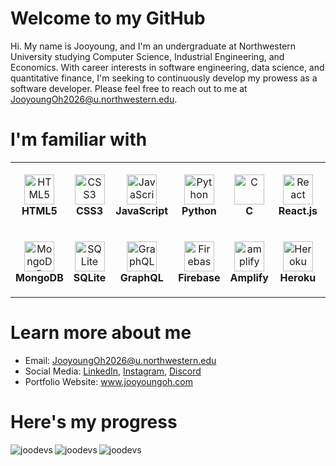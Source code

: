 # Welcome to my GitHub

Hi. My name is Jooyoung, and I'm an undergraduate at Northwestern University studying Computer Science, Industrial Engineering, and Economics. With career interests in software engineering, data science, and quantitative finance, I'm
seeking to continuously develop my prowess as a software developer. Please feel free to reach out
to me at [JooyoungOh2026@u.northwestern.edu](JooyoungOh2026@u.northwestern.edu).

# I'm familiar with

<table>
    <tr>
        <td align="center" height="108" width="108">
                <img
                        src="https://cdn.jsdelivr.net/gh/devicons/devicon/icons/html5/html5-plain.svg"
                        width="48"
                        height="48"
                        alt="HTML5"
                />
                <br/><strong>HTML5</strong>
        </td>
        <td align="center" height="108" width="108">
                <img
                        src="https://cdn.jsdelivr.net/gh/devicons/devicon/icons/css3/css3-plain.svg"
                        width="48"
                        height="48"
                        alt="CSS3"
                />
                <br/><strong>CSS3</strong>
        </td>
        <td align="center" height="108" width="108">
                <img
                        src="https://cdn.jsdelivr.net/gh/devicons/devicon/icons/javascript/javascript-plain.svg"
                        width="48"
                        height="48"
                        alt="JavaScript"
                />
                <br/><strong>JavaScript</strong>
        </td>
        <td align="center" height="108" width="108">
                <img
                        src="https://cdn.jsdelivr.net/gh/devicons/devicon/icons/python/python-original.svg"
                        width="48"
                        height="48"
                        alt="Python"
                />
                <br/><strong>Python</strong>
        </td>
        <td align="center" height="108" width="108">
                <img
                        src="https://cdn.jsdelivr.net/gh/devicons/devicon/icons/c/c-original.svg"
                        width="48"
                        height="48"
                        alt="C"
                />
                <br/><strong>C</strong>
        </td>
        <td align="center" height="108" width="108">
                <img
                        src="https://cdn.jsdelivr.net/gh/devicons/devicon/icons/react/react-original.svg"
                        width="48"
                        height="48"
                        alt="React"
                />
                <br/><strong>React.js</strong>
        </td>
        <td align="center" height="108" width="108">
                <img
                        src="https://cdn.jsdelivr.net/gh/devicons/devicon/icons/nodejs/nodejs-original.svg"
                        width="48"
                        height="48"
                        alt="Node.js"
                />
                <br/><strong>Node.js</strong>
        </td>
        <td align="center" height="108" width="108">
                <img
                        src="https://cdn.worldvectorlogo.com/logos/django.svg"
                        width="48"
                        height="48"
                        alt="Django"
                />
                <br/><strong>Django</strong>
        </td>
        <td align="center" height="108" width="108">
                <img
                        src="https://racket-lang.org/img/racket-logo.svg"
                        width="48"
                        height="48"
                        alt="Racket"
                />
                <br/><strong>Racket</strong>
        </td>
    <tr>
        <td align="center" height="108" width="108">
                <img
                        src="https://miro.medium.com/max/300/1*_HZPBJ2WejyvkBDJo1CUwg.png"
                        width="48"
                        height="48"
                        alt="MongoDB"
                />
                <br/><strong>MongoDB</strong>
        </td>
        <td align="center" height="108" width="108">
                <img
                        src="https://upload.wikimedia.org/wikipedia/commons/thumb/9/97/Sqlite-square-icon.svg/2048px-Sqlite-square-icon.svg.png"
                        width="48"
                        height="48"
                        alt="SQLite"
                />
                <br/><strong>SQLite</strong>
        </td>
        <td align="center" height="108" width="108">
                <img
                        src="https://www.vectorlogo.zone/logos/graphql/graphql-icon.svg"
                        width="48"
                        height="48"
                        alt="GraphQL"
                />
                <br/><strong>GraphQL</strong>
        </td>
        <td align="center" height="108" width="108">
                <img
                        src="https://cdn.jsdelivr.net/gh/devicons/devicon/icons/firebase/firebase-plain.svg"
                        width="48"
                        height="48"
                        alt="Firebase"
                />
                <br/><strong>Firebase</strong>
        </td>
        <td align="center" height="108" width="108">
                <img
                        src="https://docs.amplify.aws/assets/logo-dark.svg" alt="amplify"
                        width="48"
                        height="48"
                        alt="Amplify"
                />
                <br/><strong>Amplify</strong>
        </td>
        <td align="center" height="108" width="108">
                <img
                        src="https://www.vectorlogo.zone/logos/heroku/heroku-icon.svg"
                        width="48"
                        height="48"
                        alt="Heroku"
                />
                <br/><strong>Heroku</strong>
        </td>
        <td align="center" height="108" width="108">
                <img
                        src="https://cdn.jsdelivr.net/gh/devicons/devicon/icons/git/git-original.svg"
                        width="48"
                        height="48"
                        alt="Git"
                />
                <br/><strong>Git</strong>
        </td>
        <td align="center" height="108" width="108">
                <img
                        src="https://cdn.jsdelivr.net/gh/devicons/devicon/icons/npm/npm-original-wordmark.svg"
                        width="48"
                        height="48"
                        alt="npm"
                />
                <br/><strong>npm</strong>
        </td>
        <td align="center" height="108" width="108">
                <img
                        src="https://cdn.jsdelivr.net/gh/devicons/devicon/icons/matlab/matlab-original.svg"
                        width="48"
                        height="48"
                        alt="MATLAB"
                />
                <br/><strong>MATLAB</strong>
        </td>
    </tr>
</table>

# Learn more about me
- Email: [JooyoungOh2026@u.northwestern.edu](JooyoungOh2026@u.northwestern.edu)
- Social Media: <a href="https://linkedin.com/in/jooyoung-oh" target="_blank">LinkedIn</a>, <a href="https://www.instagram.com/7oo.oh/" target="_blank">Instagram</a>, <a href="http://discordapp.com/users/Jooyoung#7707" target="_blank">Discord</a>
- Portfolio Website: <a href="https://jooyoungoh.com/" target="_blank">www.jooyoungoh.com </a>

# Here's my progress
<table align="center">
    <img
            align="left"
            src="https://github-readme-stats.vercel.app/api/top-langs?username=joodevs&show_icons=true&locale=en&theme=react&hide_border=True"
            alt="joodevs"
    />
    <img
            align="left"
            src="https://github-readme-stats.vercel.app/api?username=joodevs&theme=react&hide_border=true)"
            alt="joodevs"
    />
    <img
            align="left"
            src="https://github-readme-streak-stats.herokuapp.com/?user=joodevs&layout=compact&theme=react&hide_border=true"
            alt="joodevs"
    />
</table>
